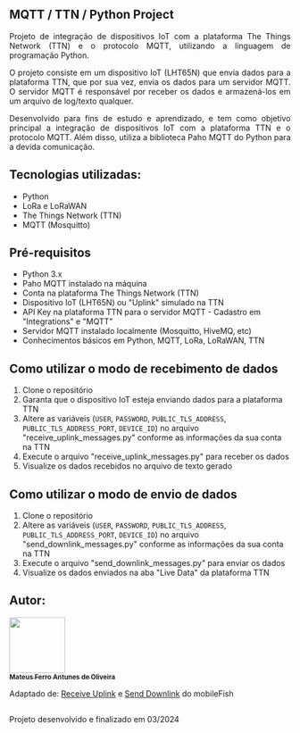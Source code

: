 ## MQTT / TTN / Python Project

<p align="justify">
    Projeto de integração de dispositivos IoT com a plataforma The Things Network (TTN) e o protocolo MQTT, utilizando a linguagem de programação Python.
</p>

<p align="justify">
    O projeto consiste em um dispositivo IoT (LHT65N) que envia dados para a plataforma TTN, que por sua vez, envia os dados para um servidor MQTT. O servidor MQTT é responsável por receber os dados e armazená-los em um arquivo de log/texto qualquer.
</p>

<p align="justify">
    Desenvolvido para fins de estudo e aprendizado, e tem como objetivo principal a integração de dispositivos IoT com a plataforma TTN e o protocolo MQTT. Além disso, utiliza a biblioteca Paho MQTT do Python para a devida comunicação.
</p>

## Tecnologias utilizadas:
- Python
- LoRa e LoRaWAN
- The Things Network (TTN)
- MQTT (Mosquitto)

## Pré-requisitos
- Python 3.x
- Paho MQTT instalado na máquina
- Conta na plataforma The Things Network (TTN)
- Dispositivo IoT (LHT65N) ou "Uplink" simulado na TTN
- API Key na plataforma TTN para o servidor MQTT - Cadastro em "Integrations" e "MQTT"
- Servidor MQTT instalado localmente (Mosquitto, HiveMQ, etc)
- Conhecimentos básicos em Python, MQTT, LoRa, LoRaWAN, TTN

## Como utilizar o modo de recebimento de dados
1. Clone o repositório
2. Garanta que o dispositivo IoT esteja enviando dados para a plataforma TTN
3. Altere as variáveis (`USER`, `PASSWORD`, `PUBLIC_TLS_ADDRESS`, `PUBLIC_TLS_ADDRESS_PORT`, `DEVICE_ID`) no arquivo "receive_uplink_messages.py" conforme as informações da sua conta na TTN
3. Execute o arquivo "receive_uplink_messages.py" para receber os dados
4. Visualize os dados recebidos no arquivo de texto gerado

## Como utilizar o modo de envio de dados
1. Clone o repositório
2. Altere as variáveis (`USER`, `PASSWORD`, `PUBLIC_TLS_ADDRESS`, `PUBLIC_TLS_ADDRESS_PORT`, `DEVICE_ID`) no arquivo "send_downlink_messages.py" conforme as informações da sua conta na TTN
3. Execute o arquivo "send_downlink_messages.py" para enviar os dados
4. Visualize os dados enviados na aba "Live Data" da plataforma TTN

## Autor:
<a href="https://github.com/mateusferroantunesdeoliveira"><img src="https://avatars.githubusercontent.com/u/53230135?v=4" width="100px;" alt=""/><br /><sub><b>Mateus Ferro Antunes de Oliveira</b></sub></a>

Adaptado de: [Receive Uplink](https://www.mobilefish.com/download/lora/receive_uplink_messages.py.txt) e [Send Downlink](https://www.mobilefish.com/download/lora/send_downlink_messages.py.txt) do mobileFish

## 
Projeto desenvolvido e finalizado em 03/2024
